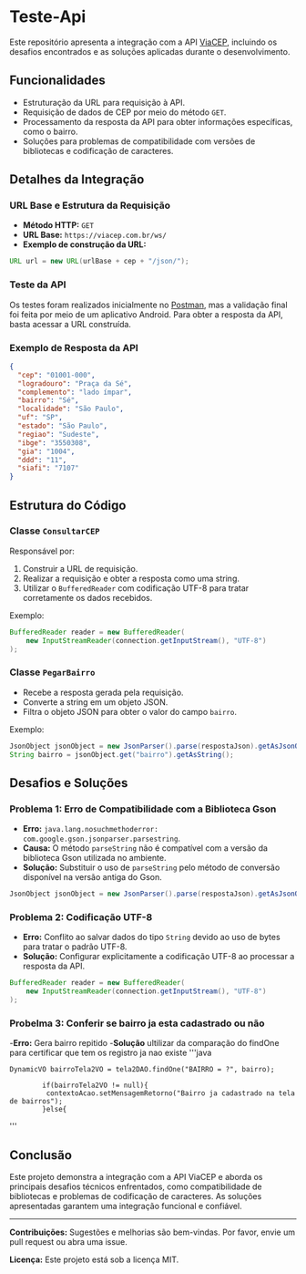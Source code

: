 # Teste-Api

Este repositório apresenta a integração com a API [ViaCEP](https://viacep.com.br/), incluindo os desafios encontrados e as soluções aplicadas durante o desenvolvimento.

## Funcionalidades
- Estruturação da URL para requisição à API.
- Requisição de dados de CEP por meio do método `GET`.
- Processamento da resposta da API para obter informações específicas, como o bairro.
- Soluções para problemas de compatibilidade com versões de bibliotecas e codificação de caracteres.

## Detalhes da Integração

### URL Base e Estrutura da Requisição
- **Método HTTP:** `GET`
- **URL Base:** `https://viacep.com.br/ws/`
- **Exemplo de construção da URL:**

```java
URL url = new URL(urlBase + cep + "/json/");
```

### Teste da API
Os testes foram realizados inicialmente no [Postman](https://www.postman.com/), mas a validação final foi feita por meio de um aplicativo Android. Para obter a resposta da API, basta acessar a URL construída.

### Exemplo de Resposta da API
```json
{
  "cep": "01001-000",
  "logradouro": "Praça da Sé",
  "complemento": "lado ímpar",
  "bairro": "Sé",
  "localidade": "São Paulo",
  "uf": "SP",
  "estado": "São Paulo",
  "regiao": "Sudeste",
  "ibge": "3550308",
  "gia": "1004",
  "ddd": "11",
  "siafi": "7107"
}
```

## Estrutura do Código

### Classe `ConsultarCEP`
Responsável por:
1. Construir a URL de requisição.
2. Realizar a requisição e obter a resposta como uma string.
3. Utilizar o `BufferedReader` com codificação UTF-8 para tratar corretamente os dados recebidos.

Exemplo:
```java
BufferedReader reader = new BufferedReader(
    new InputStreamReader(connection.getInputStream(), "UTF-8")
);
```

### Classe `PegarBairro`
- Recebe a resposta gerada pela requisição.
- Converte a string em um objeto JSON.
- Filtra o objeto JSON para obter o valor do campo `bairro`.

Exemplo:
```java
JsonObject jsonObject = new JsonParser().parse(respostaJson).getAsJsonObject();
String bairro = jsonObject.get("bairro").getAsString();
```

## Desafios e Soluções

### Problema 1: Erro de Compatibilidade com a Biblioteca Gson
- **Erro:** `java.lang.nosuchmethoderror: com.google.gson.jsonparser.parsestring`.
- **Causa:** O método `parseString` não é compatível com a versão da biblioteca Gson utilizada no ambiente.
- **Solução:** Substituir o uso de `parseString` pelo método de conversão disponível na versão antiga do Gson.

```java
JsonObject jsonObject = new JsonParser().parse(respostaJson).getAsJsonObject();
```

### Problema 2: Codificação UTF-8
- **Erro:** Conflito ao salvar dados do tipo `String` devido ao uso de bytes para tratar o padrão UTF-8.
- **Solução:** Configurar explicitamente a codificação UTF-8 ao processar a resposta da API.

```java
BufferedReader reader = new BufferedReader(
    new InputStreamReader(connection.getInputStream(), "UTF-8")
);
```
### Probelma 3: Conferir se bairro ja esta cadastrado ou não
-**Erro:** Gera bairro repitido 
-**Solução** ultilizar da comparação do findOne para certificar que tem os registro ja nao existe 
'''java


    DynamicVO bairroTela2VO = tela2DAO.findOne("BAIRRO = ?", bairro);

            if(bairroTela2VO != null){
             contextoAcao.setMensagemRetorno("Bairro ja cadastrado na tela de bairros");   
            }else{
  '''
## Conclusão
Este projeto demonstra a integração com a API ViaCEP e aborda os principais desafios técnicos enfrentados, como compatibilidade de bibliotecas e problemas de codificação de caracteres. As soluções apresentadas garantem uma integração funcional e confiável.

---

**Contribuições:** Sugestões e melhorias são bem-vindas. Por favor, envie um pull request ou abra uma issue.

**Licença:** Este projeto está sob a licença MIT.
